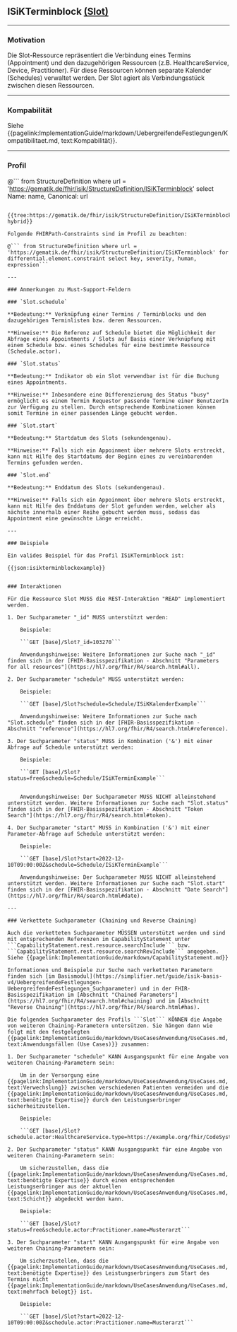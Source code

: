 ## ISiKTerminblock [(Slot)](https://hl7.org/fhir/R4/slot.html)

---

### Motivation

Die Slot-Ressource repräsentiert die Verbindung eines Termins (Appointment) und den dazugehörigen Ressourcen (z.B. HealthcareService, Device, Practitioner). Für diese Ressourcen können separate Kalender (Schedules) verwaltet werden. Der Slot agiert als Verbindungsstück zwischen diesen Ressourcen.

---

### Kompabilität

Siehe {{pagelink:ImplementationGuide/markdown/UebergreifendeFestlegungen/Kompatibilitaet.md, text:Kompabilität}}.

---

### Profil

@```
from StructureDefinition where url = 'https://gematik.de/fhir/isik/StructureDefinition/ISiKTerminblock' select Name: name, Canonical: url
```

{{tree:https://gematik.de/fhir/isik/StructureDefinition/ISiKTerminblock, hybrid}}

Folgende FHIRPath-Constraints sind im Profil zu beachten:

@``` from StructureDefinition where url = 'https://gematik.de/fhir/isik/StructureDefinition/ISiKTerminblock' for differential.element.constraint select key, severity, human, expression```

---

### Anmerkungen zu Must-Support-Feldern

### `Slot.schedule`

**Bedeutung:** Verknüpfung einer Termins / Terminblocks und den dazugehörigen Terminlisten bzw. deren Ressourcen.

**Hinweise:** Die Referenz auf Schedule bietet die Möglichkeit der Abfrage eines Appointments / Slots auf Basis einer Verknüpfung mit einem Schedule bzw. eines Schedules für eine bestimmte Ressource (Schedule.actor).

### `Slot.status`

**Bedeutung:** Indikator ob ein Slot verwendbar ist für die Buchung eines Appointments.

**Hinweise:** Inbesondere eine Differenzierung des Status "busy" ermöglicht es einem Termin Requestor passende Termine einer BenutzerIn zur Verfügung zu stellen. Durch entsprechende Kombinationen können somit Termine in einer passenden Länge gebucht werden.

### `Slot.start`

**Bedeutung:** Startdatum des Slots (sekundengenau).

**Hinweise:** Falls sich ein Appoinment über mehrere Slots erstreckt, kann mit Hilfe des Startdatums der Beginn eines zu vereinbarenden Termins gefunden werden.

### `Slot.end`

**Bedeutung:** Enddatum des Slots (sekundengenau).

**Hinweise:** Falls sich ein Appoinment über mehrere Slots erstreckt, kann mit Hilfe des Enddatums der Slot gefunden werden, welcher als nächste innerhalb einer Reihe gebucht werden muss, sodass das Appointment eine gewünschte Länge erreicht.

---

### Beispiele

Ein valides Beispiel für das Profil ISiKTerminblock ist:

{{json:isikterminblockexample}}


### Interaktionen

Für die Ressource Slot MUSS die REST-Interaktion "READ" implementiert werden.

1. Der Suchparameter "_id" MUSS unterstützt werden:

    Beispiele:

    ```GET [base]/Slot?_id=103270```

    Anwendungshinweise: Weitere Informationen zur Suche nach "_id" finden sich in der [FHIR-Basisspezifikation - Abschnitt "Parameters for all resources"](https://hl7.org/fhir/R4/search.html#all).

2. Der Suchparameter "schedule" MUSS unterstützt werden:

    Beispiele:

    ```GET [base]/Slot?schedule=Schedule/ISiKKalenderExample```

    Anwendungshinweise: Weitere Informationen zur Suche nach "Slot.schedule" finden sich in der [FHIR-Basisspezifikation - Abschnitt "reference"](https://hl7.org/fhir/R4/search.html#reference).

3. Der Suchparameter "status" MUSS in Kombination ('&') mit einer Abfrage auf Schedule unterstützt werden:

    Beispiele:

    ```GET [base]/Slot?status=free&schedule=Schedule/ISiKTerminExample```


    Anwendungshinweise: Der Suchparameter MUSS NICHT alleinstehend unterstützt werden. Weitere Informationen zur Suche nach "Slot.status" finden sich in der [FHIR-Basisspezifikation - Abschnitt "Token Search"](https://hl7.org/fhir/R4/search.html#token).

4. Der Suchparameter "start" MUSS in Kombination ('&') mit einer Parameter-Abfrage auf Schedule unterstützt werden:

    Beispiele:

    ```GET [base]/Slot?start=2022-12-10T09:00:00Z&schedule=Schedule/ISiKTerminExample```

    Anwendungshinweise: Der Suchparameter MUSS NICHT alleinstehend unterstützt werden. Weitere Informationen zur Suche nach "Slot.start" finden sich in der [FHIR-Basisspezifikation - Abschnitt "Date Search"](https://hl7.org/fhir/R4/search.html#date).

---

### Verkettete Suchparameter (Chaining und Reverse Chaining)

Auch die verketteten Suchparameter MÜSSEN unterstützt werden und sind mit entsprechenden Referenzen im CapabilityStatement unter ```CapabilityStatement.rest.resource.searchInclude``` bzw. ```CapabilityStatement.rest.resource.searchRevInclude``` angegeben. Siehe {{pagelink:ImplementationGuide/markdown/CapabilityStatement.md}}

Informationen und Beispiele zur Suche nach verketteten Parametern finden sich [im Basismodul](https://simplifier.net/guide/isik-basis-v4/UebergreifendeFestlegungen-UebergreifendeFestlegungen_Suchparameter) und in der FHIR-Basisspezifikation im [Abschnitt "Chained Parameters"](https://hl7.org/fhir/R4/search.html#chaining) und im [Abschnitt "Reverse Chaining"](https://hl7.org/fhir/R4/search.html#has).

Die folgenden Suchparameter des Profils ```Slot``` KÖNNEN die Angabe von weiteren Chaining-Parametern untersützen. Sie hängen dann wie folgt mit den festgelegten {{pagelink:ImplementationGuide/markdown/UseCasesAnwendung/UseCases.md, text:Anwendungsfällen (Use Cases)}} zusammen:

1. Der Suchparameter "schedule" KANN Ausgangspunkt für eine Angabe von weiteren Chaining-Parametern sein:

    Um in der Versorgung eine {{pagelink:ImplementationGuide/markdown/UseCasesAnwendung/UseCases.md, text:Verwechslung}} zwischen verschiedenen Patienten vermeiden und die {{pagelink:ImplementationGuide/markdown/UseCasesAnwendung/UseCases.md, text:benötigte Expertise}} durch den Leistungserbringer sicherheitzustellen.

    Beispiele:

    ```GET [base]/Slot?schedule.actor:HealthcareService.type=https://example.org/fhir/CodeSystem/Behandlungsleistung|CT```

2. Der Suchparameter "status" KANN Ausgangspunkt für eine Angabe von weiteren Chaining-Parametern sein:
    
    Um sicherzustellen, dass die {{pagelink:ImplementationGuide/markdown/UseCasesAnwendung/UseCases.md, text:benötigte Expertise}} durch einen entsprechenden Leistungserbringer aus der aktuellen {{pagelink:ImplementationGuide/markdown/UseCasesAnwendung/UseCases.md, text:Schicht}} abgedeckt werden kann.
    
    Beispiele:

    ```GET [base]/Slot?status=free&schedule.actor:Practitioner.name=Musterarzt```

3. Der Suchparameter "start" KANN Ausgangspunkt für eine Angabe von weiteren Chaining-Parametern sein:

    Um sicherzustellen, dass die {{pagelink:ImplementationGuide/markdown/UseCasesAnwendung/UseCases.md, text:benötigte Expertise}} des Leistungserbringers zum Start des Termins nicht {{pagelink:ImplementationGuide/markdown/UseCasesAnwendung/UseCases.md, text:mehrfach belegt}} ist.
    
    Beispiele:

    ```GET [base]/Slot?start=2022-12-10T09:00:00Z&schedule.actor:Practitioner.name=Musterarzt```
